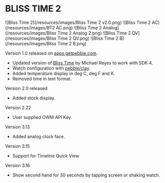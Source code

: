 # BLISS TIME 2

![Bliss Time 2](/resources/images/Bliss Time 2 v2.0.png) ![Bliss Time 2 AC](/resources/images/BT2 AC.png) ![Bliss Time 2 Analog](/resources/images/Bliss Time 2 Analog 2.png) ![Bliss Time 2 QV](/resources/images/Bliss Time 2 QV.png) ![Bliss Time 2 B](/resources/images/Bliss Time 2 B.png)

Version 1.0 released on [apps.getpebble.com](https://apps.getpebble.com/applications/57e354773095e3ed49000004).

* Updated version of [Bliss Time](https://github.com/michaelbreyes/BlissTime) by Michael Reyes to work with SDK 4.
* Watch configuration with [pebble/clay](https://github.com/pebble/clay).
* Added temperature display in deg C, deg F and K.
* Removed time in text format.

Version 2.0 released

* Added stock display.

Version 2.22

* User supplied OWM API Key.

Version 3.13

* Added analog clock face.

Version 3.15

* Support for Timeline Quick View

Version 3.16

* Show second hand for 30 seconds by tapping screen or shaking watch.

